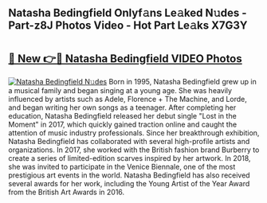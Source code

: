 ## Natasha Bedingfield Onlyf𝚊ns Le𝚊ked N𝚞des - Part-z8J Photos Video - Hot Part Le𝚊ks X7G3Y

# <h2><a href="http://ac18111.deff.icu/?id=Natasha+Bedingfield">🔗 New 👉🔴 Natasha Bedingfield VIDEO Photos</a></h2>

[![Natasha Bedingfield N𝚞des](https://i.imgur.com/rIISA9y.gif)](http://ac18111.deff.icu/?id=Natasha+Bedingfield)
Born in 1995, Natasha Bedingfield grew up in a musical family and began singing at a young age. She was heavily influenced by artists such as Adele, Florence + The Machine, and Lorde, and began writing her own songs as a teenager. After completing her education, Natasha Bedingfield released her debut single "Lost in the Moment" in 2017, which quickly gained traction online and caught the attention of music industry professionals. Since her breakthrough exhibition, Natasha Bedingfield has collaborated with several high-profile artists and organizations. In 2017, she worked with the British fashion brand Burberry to create a series of limited-edition scarves inspired by her artwork. In 2018, she was invited to participate in the Venice Biennale, one of the most prestigious art events in the world. Natasha Bedingfield has also received several awards for her work, including the Young Artist of the Year Award from the British Art Awards in 2016.

